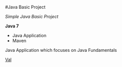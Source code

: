#Java Basic Project

*Simple Java Basic Project*

**Java 7**

* Java Application
* Maven

Java Application which focuses on Java Fundamentals
 
[Val](https://github.com/Valavala24)
